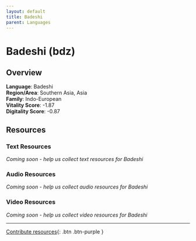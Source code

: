 ```yaml
---
layout: default
title: Badeshi
parent: Languages
---
```


# Badeshi (bdz)

## Overview

**Language**: Badeshi  
**Region/Area**: Southern Asia, Asia  
**Family**: Indo-European  
**Vitality Score**: -1.87  
**Digitality Score**: -0.87  

## Resources

### Text Resources
*Coming soon - help us collect text resources for Badeshi*

### Audio Resources
*Coming soon - help us collect audio resources for Badeshi*

### Video Resources
*Coming soon - help us collect video resources for Badeshi*

---

[Contribute resources](https://fairtrain.github.io/){: .btn .btn-purple }
